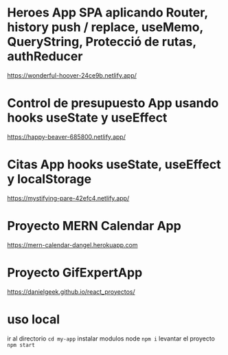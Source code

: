 
# Heroes App SPA aplicando Router, history push / replace, useMemo, QueryString, Protecció de rutas, authReducer

https://wonderful-hoover-24ce9b.netlify.app/

# Control de presupuesto App usando hooks useState y useEffect
https://happy-beaver-685800.netlify.app/

# Citas App hooks useState, useEffect y localStorage <br>
https://mystifying-pare-42efc4.netlify.app/

# Proyecto MERN Calendar App <br>
https://mern-calendar-dangel.herokuapp.com

# Proyecto GifExpertApp <br>
https://danielgeek.github.io/react_proyectos/

# uso local
ir al directorio
`cd my-app`
instalar modulos node
`npm i`
levantar el proyecto
`npm start`